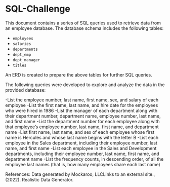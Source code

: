 # SQL-Challenge

This document contains a series of SQL queries used to retrieve data from an employee database. The database schema includes the following tables:
- `employees`
- `salaries`
- `departments`
- `dept_emp`
- `dept_manager`
- `titles`

An ERD is created to prepare the above tables for further SQL queries.

The following queries were developed to explore and analyze the data in the provided database:

-List the employee number, last name, first name, sex, and salary of each employee
-List the first name, last name, and hire date for the employees who were hired in 1986
-List the manager of each department along with their department number, department name, employee number, last name, and first name
-List the department number for each employee along with that employee’s employee number, last name, first name, and department name
-List first name, last name, and sex of each employee whose first name is Hercules and whose last name begins with the letter B
-List each employee in the Sales department, including their employee number, last name, and first name
-List each employee in the Sales and Development departments, including their employee number, last name, first name, and department name
-List the frequency counts, in descending order, of all the employee last names (that is, how many employees share each last name)


References: Data generated by Mockaroo, LLCLinks to an external site., (2022). Realistic Data Generator.
